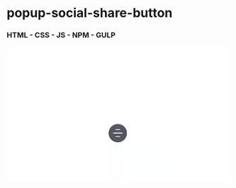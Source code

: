 # popup-social-share-button
 
<h3>HTML - CSS - JS - NPM - GULP</h3>
 
<img src="./chrome-capture.gif"></img>
